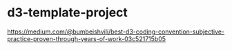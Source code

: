 # d3-template-project


https://medium.com/@bumbeishvili/best-d3-coding-convention-subjective-practice-proven-through-years-of-work-03c521715b05
